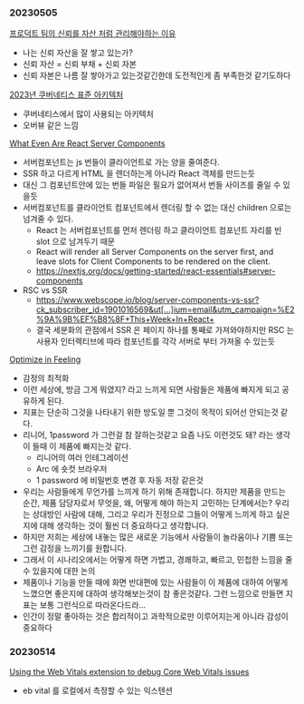 ### 20230505
[프로덕트 팀의 신뢰를 자산 처럼 관리해야하는 이유](https://yozm.wishket.com/magazine/detail/1999)
- 나는 신뢰 자산을 잘 쌓고 있는가?
- 신뢰 자산 = 신뢰 부채 + 신뢰 자본
- 신뢰 자본은 나름 잘 쌓아가고 있는것같긴한데 도전적인게 좀 부족한것 같기도하다

[2023년 쿠버네티스 표준 아키텍처](https://yozm.wishket.com/magazine/detail/1998)
- 쿠버네티스에서 많이 사용되는 아키텍처
- 오버뷰 같은 느낌

[What Even Are React Server Components](https://www.viget.com/articles/what-even-are-react-server-components/)
- 서버컴포넌트는 js 번들이 클라이언트로 가는 양을 줄여준다.
- SSR 하고 다르게 HTML 을 렌더하는게 아니라 React 객체를 만드는듯
- 대신 그 컴포넌트안에 있는 번들 파일은 필요가 없어져서 번들 사이즈를 줄일 수 있을듯
- 서버컴포넌트를 클라이언트 컴포넌트에서 렌더링 할 수 없는 대신 children 으로는 넘겨줄 수 있다.
  - React 는 서버컴포넌트를 먼저 렌더링 하고 클라이언트 컴포넌트 자리를 빈 slot 으로 남겨두기 때문
  - React will render all Server Components on the server first, and leave slots for Client Components to be rendered on the client.
  - https://nextjs.org/docs/getting-started/react-essentials#server-components
- RSC vs SSR
  - https://www.webscope.io/blog/server-components-vs-ssr?ck_subscriber_id=1901016569&ut[…]ium=email&utm_campaign=%E2%9A%9B%EF%B8%8F+This+Week+In+React+
  - 결국 세분화의 관점에서 SSR 은 페이지 하나를 통째로 가져와야하지만 RSC 는 사용자 인터렉티브에 따라 컴포넌트를 각각 서버로 부터 가져올 수 있는듯

[Optimize in Feeling](https://browsercompany.substack.com/p/optimizing-for-feelings)
- 감정의 최적화
- 이런 세상에, 방금 그게 뭐였지? 라고 느끼게 되면 사람들은 제품에 빠지게 되고 공유하게 된다.
- 지표는 단순히 그것을 나타내기 위한 방도일 뿐 그것이 목적이 되어선 안되는것 같다.
- 리니어, 1password 가 그런걸 참 잘하는것같고 요즘 나도 이런것도 돼? 라는 생각이 들때 이 제품에 빠지는것 같다.    
  - 리니어의 여러 인테그레이션
  - Arc 에 숏컷 브라우저
  - 1 password 에 비밀번호 변경 후 자동 저장 같은것
- 우리는 사람들에게 무언가를 느끼게 하기 위해 존재합니다. 하지만 제품을 만드는 순간, 제품 담당자로서 무엇을, 왜, 어떻게 해야 하는지 고민하는 단계에서는? 우리는 상대방인 사람에 대해, 그리고 우리가 진정으로 그들이 어떻게 느끼게 하고 싶은지에 대해 생각하는 것이 훨씬 더 중요하다고 생각합니다.
- 하지만 저희는 세상에 내놓는 많은 새로운 기능에서 사람들이 놀라움이나 기쁨 또는 그런 감정을 느끼기를 원합니다.
- 그래서 이 시나리오에서는 어떻게 하면 가볍고, 경쾌하고, 빠르고, 민첩한 느낌을 줄 수 있을지에 대한 논의
- 제품이나 기능을 만들 때에 화면 반대편에 있는 사람들이 이 제품에 대하여 어떻게 느꼈으면 좋은지에 대하여 생각해보는것이 참 좋은것같다. 그런 느낌으로 만들면 지표는 보통 그런식으로 따라온다드라...
- 인간이 정말 좋아하는 것은 합리적이고 과학적으로만 이루어지는게 아니라 감성이 중요하다

### 20230514
[Using the Web Vitals extension to debug Core Web Vitals issues](https://web.dev/debug-cwvs-with-web-vitals-extension/)
- eb vital 를 로컬에서 측정할 수 있는 익스텐션